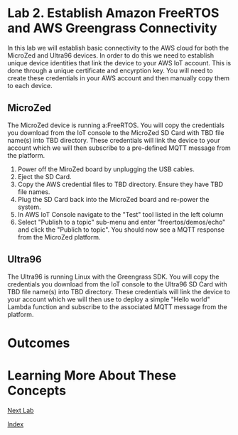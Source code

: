 # Lab 2. Establish Amazon FreeRTOS and AWS Greengrass Connectivity
In this lab we will establish basic connectivity to the AWS cloud for both the MicroZed and Ultra96 devices.  In order to do this we need to establish unique device identities that link the device to your AWS IoT account.  This is done through a unique certificate and encyrption key.  You will need to create these credentials in your AWS account and then manually copy them to each device.
## MicroZed
The MicroZed device is running a:FreeRTOS.  You will copy the credentials you download from the IoT console to the MicroZed SD Card with TBD file name(s) into TBD directory.  These credentials will link the device to your account which we will then subscribe to a pre-defined MQTT message from the platform.
1. Power off the MiroZed board by unplugging the USB cables.
2. Eject the SD Card.
3. Copy the AWS credential files to TBD directory.  Ensure they have TBD file names.
4. Plug the SD Card back into the MicroZed board and re-power the system.
5. In AWS IoT Console navigate to the "Test" tool listed in the left column
6. Select "Publish to a topic" sub-menu and enter "freertos/demos/echo" and click the "Publich to topic".  You should now see a MQTT response from the MicroZed platform.
## Ultra96
The Ultra96 is running Linux with the Greengrass SDK.  You will copy the credentials you download from the IoT console to the Ultra96 SD Card with TBD file name(s) into TBD directory. These credentials will link the device to your account which we will then use to deploy a simple "Hello world" Lambda function and subscribe to the associated MQTT message from the platform.

# Outcomes

# Learning More About These Concepts

[Next Lab](./Lab3.md)

[Index](./README.md)

